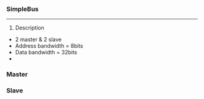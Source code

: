 ### SimpleBus
------------
1) Description
- 2 master & 2 slave
- Address bandwidth = 8bits
- Data bandwidth = 32bits
- 


### Master


### Slave
